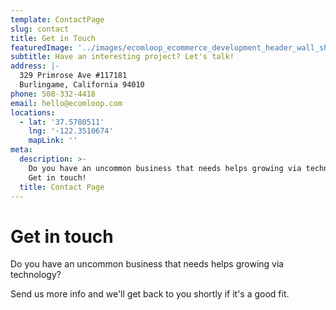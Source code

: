 ```yaml
---
template: ContactPage
slug: contact
title: Get in Touch
featuredImage: '../images/ecomloop_ecommerce_development_header_wall_shadow.png'
subtitle: Have an interesting project? Let's talk!
address: |-
  329 Primrose Ave #117181
  Burlingame, California 94010
phone: 508-332-4418
email: hello@ecomloop.com
locations:
  - lat: '37.5780511'
    lng: '-122.3510674'
    mapLink: ''
meta:
  description: >-
    Do you have an uncommon business that needs helps growing via technology?
    Get in touch!
  title: Contact Page
---
```

# Get in touch

Do you have an uncommon business that needs helps growing via technology?

Send us more info and we'll get back to you shortly if it's a good fit.
